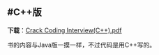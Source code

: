 #C++版
-----------------
**下载**：<a href="https://github.com/soulmachine/acm-cheat-sheet/blob/master/C++/%E6%89%8B%E5%86%99%E4%BB%A3%E7%A0%81%E5%BF%85%E5%A4%87%E6%89%8B%E5%86%8C(C++%E7%89%88).pdf?raw=true">Crack Coding Interview(C++).pdf</a>

书的内容与Java版一摸一样，不过代码是用C++写的。


